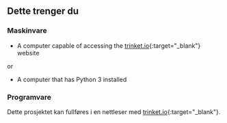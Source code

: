## Dette trenger du

### Maskinvare

+ A computer capable of accessing the [trinket.io](https://trinket.io){:target="_blank"} website 

or

+ A computer that has Python 3 installed

### Programvare

Dette prosjektet kan fullføres i en nettleser med [trinket.io](https://trinket.io){:target="_blank"}.